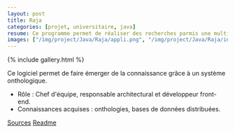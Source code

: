 ```yaml
---
layout: post
title: Raja
categories: [projet, universitaire, java]
resume: Ce programme permet de réaliser des recherches parmis une multitude de bases de données.
images: ["/img/project/Java/Raja/appli.png", "/img/project/Java/Raja/initialisationSysteme.png", "/img/project/Java/Raja/selectQuerySysteme.png"]
---
```

{% include gallery.html %}

Ce logiciel permet de faire émerger de la connaissance grâce à un système onthologique.

* Rôle : Chef d'équipe, responsable architectural et développeur front-end.
* Connaissances acquises : onthologies, bases de données distribuées.

<div class="container-link">
  <a href="/img/project/Java/Raja/raja.tar.gz" target="_blank">Sources</a>
  <a href="/img/project/Java/Raja/ALire.pdf" target="_blank">Readme</a>
</div>